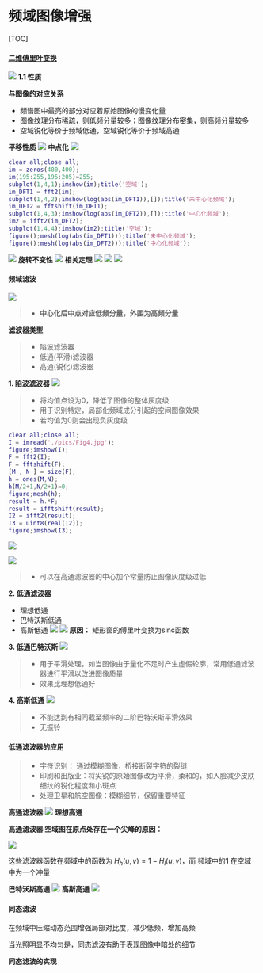 # 频域图像增强

[TOC]

#### [二维傅里叶变换](https://www.zhihu.com/question/22611929/answer/621009581)
![](pics/二维傅里叶变换及反变换.png)
**1.1 性质**

**与图像的对应关系**

- 频谱图中最亮的部分对应着原始图像的慢变化量
- 图像纹理分布稀疏，则低频分量较多；图像纹理分布密集，则高频分量较多
- 空域锐化等价于频域低通，空域锐化等价于频域高通

**平移性质**
![](pics/平移性质.png)
**中点化**
![](pics/中点化.png)

```matlab
clear all;close all;
im = zeros(400,400);
im(195:255,195:205)=255;
subplot(1,4,1);imshow(im);title('空域');
im_DFT1 = fft2(im);
subplot(1,4,2);imshow(log(abs(im_DFT1)),[]);title('未中心化频域');
im_DFT2 = fftshift(im_DFT1);
subplot(1,4,3);imshow(log(abs(im_DFT2)),[]);title('中心化频域');
im2 = ifft2(im_DFT2);
subplot(1,4,4);imshow(im2);title('空域');
figure();mesh(log(abs(im_DFT1)));title('未中心化频域');
figure();mesh(log(abs(im_DFT2)));title('中心化频域');
```
![](pics/中心化.png)
**旋转不变性**
![](pics/旋转不变性.png)
**相关定理**
![](pics/相关性.png)
![](pics/对称性.png)
![](pics/周期性.png)

#### 频域滤波
![](pics/频域滤波步骤.png)
> - **中心化后中点对应低频分量，外围为高频分量**

**滤波器类型**
> - 陷波滤波器
> - 低通(平滑)滤波器
> - 高通(锐化)滤波器

**1. 陷波滤波器**
![](pics/陷波滤波器.png)
> - 将均值点设为0，降低了图像的整体灰度级
> - 用于识别特定，局部化频域成分引起的空间图像效果
> - 若均值为0则会出现负灰度级
```matlab
clear all;close all;
I = imread('./pics/Fig4.jpg');
figure;imshow(I);
F = fft2(I);
F = fftshift(F);
[M , N ] = size(F);
h = ones(M,N);
h(M/2+1,N/2+1)=0;
figure;mesh(h);
result = h.*F;
result = ifftshift(result);
I2 = ifft2(result);
I3 = uint8(real(I2));
figure;imshow(I3);
```
![](pics/陷波.png)

![](pics/滤波器.png)

> - 可以在高通滤波器的中心加个常量防止图像灰度级过低

**2. 低通滤波器**
- 理想低通
- 巴特沃斯低通
- 高斯低通
![](pics/理想低通.png)
![](pics/振铃.png)
**原因：** 矩形窗的傅里叶变换为sinc函数

**3. 低通巴特沃斯**
![](pics/低通巴特沃斯.png)
> - 用于平滑处理，如当图像由于量化不足时产生虚假轮廓，常用低通滤波器进行平滑以改进图像质量
> - 效果比理想低通好

**4. 高斯低通**
![](pics/高斯低通.png)
> - 不能达到有相同截至频率的二阶巴特沃斯平滑效果
> - 无振铃

#### 低通滤波器的应用
> - 字符识别： 通过模糊图像，桥接断裂字符的裂缝
> - 印刷和出版业：将尖锐的原始图像改为平滑，柔和的，如人脸减少皮肤细纹的锐化程度和小斑点
> - 处理卫星和航空图像：模糊细节，保留重要特征

**高通滤波器**
![](pics/锐化.png)
**理想高通**

**高通滤波器 空域图在原点处存在一个尖峰的原因：**

![](./pics/高通原点.png)

这些滤波器函数在频域中的函数为 $H_h(u,v) = 1 - H_l(u,v)$，而 频域中的**1** 在空域中为一个冲量

**巴特沃斯高通**
![](pics/把高.png)
**高斯高通**
![](pics/高高.png)

#### 同态滤波
在频域中压缩动态范围增强局部对比度，减少低频，增加高频

当光照明显不均匀是，同态滤波有助于表现图像中暗处的细节

**同态滤波的实现**


